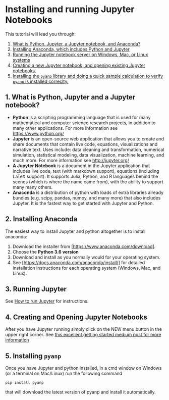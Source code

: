 # Installing and running Jupyter Notebooks
This tutorial will lead you through:

1. [What is Python, Jupyter, a Jupyter notebook, and Anaconda?](#1-what-is-python-jupyter-and-a-jupyter-notebook)
2. [Installing Anaconda, which includes Python and Jupyter](#2-installing-anaconda)
3. [Running the Jupyter notebook server on Windows, Mac, or Linux systems](#3-running-jupyter)
4. [Creating a new Jupyter notebook, and opening existing Jupyter notebooks.](#4-creating-and-opening-jupyter-notebooks)
5. [Installing the `pyanp` library and doing a quick sample calculation to verify `pyanp` is installed correclty.](#5-installing-pyanp)

## 1. What is Python, Jupyter and a Jupyter notebook?

* **Python** is a scripting programming language that is used for many mathematical and computer science research projects, in addition to many other applications.  For more information see https://www.python.org/
* **Jupyter** is an open-source web application that allows you to create and share documents that contain live code, equations, visualizations and narrative text. Uses include: data cleaning and transformation, numerical simulation, statistical modeling, data visualization, machine learning, and much more.  For more information see http://jupyter.org/
* **A Jupyter Notebook** is a document in the Jupyter application that includes live code, text (with markdown support), equations (including LaTeX support).  It supports Julia, Python, and R languages behind the scenes (which is where the name came from), with the ability to support many many others.
* **Anaconda** is a distribution of python with loads of extra libraries already bundles (e.g. scipy, pandas, numpy, and many more) that also includes Jupyter.  It is the fastest way to get started with Jupyter and Python.

## 2. Installing Anaconda
The easiest way to install Jupyter and python altogether is to install anaconda:

1. Download the installer from [https://www.anaconda.com/download].
1. Choose the **Python 3.6 version**
1. Download and install as you normally would for your operating system.
1. See [https://docs.anaconda.com/anaconda/install/] for detailed installation instructions for each operating system (Windows, Mac, and Linux).

## 3. Running Jupyter

See [How to run Jupyter](http://jupyter-notebook-beginner-guide.readthedocs.io/en/latest/execute.html) for instructions.

## 4. Creating and Opening Jupyter Notebooks

After you have Jupyter running simply click on the NEW menu button in the upper right corner.  See [this excellent 
getting started medium post for more information](https://medium.com/codingthesmartway-com-blog/getting-started-with-jupyter-notebook-for-python-4e7082bd5d46#bc16)

## 5. Installing `pyanp`

Once you have Jupyter and python installed, in a cmd window on Windows (or a terminal on Mac/Linux) run the following command

```
pip install pyanp
```
that will download the latest version of pyanp and install it automatically.
